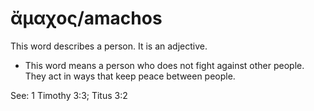 # ἄμαχος/amachos
This word describes a person. It is an adjective.
* This word means a person who does not fight against other people. They act  in ways that keep peace between people.

See: 1 Timothy 3:3; Titus 3:2
